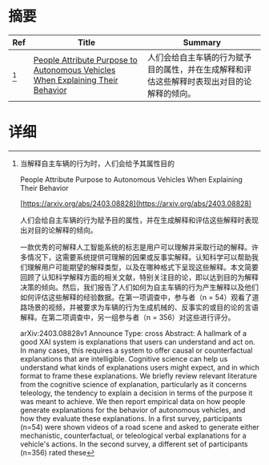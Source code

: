 # 摘要

| Ref | Title | Summary |
| --- | --- | --- |
| [^1] | [People Attribute Purpose to Autonomous Vehicles When Explaining Their Behavior](https://arxiv.org/abs/2403.08828) | 人们会给自主车辆的行为赋予目的属性，并在生成解释和评估这些解释时表现出对目的论解释的倾向。 |

# 详细

[^1]: 当解释自主车辆的行为时，人们会给予其属性目的

    People Attribute Purpose to Autonomous Vehicles When Explaining Their Behavior

    [https://arxiv.org/abs/2403.08828](https://arxiv.org/abs/2403.08828)

    人们会给自主车辆的行为赋予目的属性，并在生成解释和评估这些解释时表现出对目的论解释的倾向。

    

    一款优秀的可解释人工智能系统的标志是用户可以理解并采取行动的解释。许多情况下，这需要系统提供可理解的因果或反事实解释。认知科学可以帮助我们理解用户可能期望的解释类型，以及在哪种格式下呈现这些解释。本文简要回顾了认知科学解释方面的相关文献，特别关注目的论，即以达到目的为解释决策的倾向。然后，我们报告了人们如何为自主车辆的行为产生解释以及他们如何评估这些解释的经验数据。在第一项调查中，参与者（n = 54）观看了道路场景的视频，并被要求为车辆的行为生成机械的、反事实的或目的论的言语解释。在第二项调查中，另一组参与者（n = 356）对这些进行评分。

    arXiv:2403.08828v1 Announce Type: cross  Abstract: A hallmark of a good XAI system is explanations that users can understand and act on. In many cases, this requires a system to offer causal or counterfactual explanations that are intelligible. Cognitive science can help us understand what kinds of explanations users might expect, and in which format to frame these explanations. We briefly review relevant literature from the cognitive science of explanation, particularly as it concerns teleology, the tendency to explain a decision in terms of the purpose it was meant to achieve. We then report empirical data on how people generate explanations for the behavior of autonomous vehicles, and how they evaluate these explanations. In a first survey, participants (n=54) were shown videos of a road scene and asked to generate either mechanistic, counterfactual, or teleological verbal explanations for a vehicle's actions. In the second survey, a different set of participants (n=356) rated these
    

